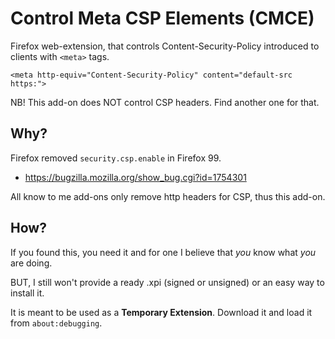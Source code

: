 Control Meta CSP Elements (CMCE)
================================

Firefox web-extension, that controls Content-Security-Policy introduced to clients with `<meta>` tags.

    <meta http-equiv="Content-Security-Policy" content="default-src https:">

NB! This add-on does NOT control CSP headers. Find another one for that.

Why?
----

Firefox removed `security.csp.enable` in Firefox 99.
 - https://bugzilla.mozilla.org/show_bug.cgi?id=1754301

All know to me add-ons only remove http headers for CSP, thus this add-on.


How?
----

If you found this, you need it and for one I believe that _you_ know what _you_ are doing.

BUT, I still won't provide a ready .xpi (signed or unsigned) or an easy way to install it.

It is meant to be used as a **Temporary Extension**. Download it and load it from `about:debugging`.
